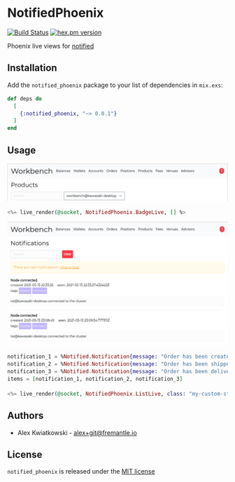 # NotifiedPhoenix
[![Build Status](https://github.com/fremantle-industries/notified_phoenix/workflows/test/badge.svg?branch=main)](https://github.com/fremantle-industries/notified_phoenix/actions?query=workflow%3Atest)
[![hex.pm version](https://img.shields.io/hexpm/v/notified_phoenix.svg?style=flat)](https://hex.pm/packages/notified_phoenix)

Phoenix live views for [notified](https://github.com/fremantle-industries/notified)

## Installation

Add the `notified_phoenix` package to your list of dependencies in `mix.exs`:

```elixir
def deps do
  [
    {:notified_phoenix, "~> 0.0.1"}
  ]
end
```

## Usage

![badge](./docs/badge.png)

```elixir
<%= live_render(@socket, NotifiedPhoenix.BadgeLive, [] %>
```

![list](./docs/list.png)

```elixir
notification_1 = %Notified.Notification{message: "Order has been created", seen_at: DateTime.utc_now(), seen: true}
notification_2 = %Notified.Notification{message: "Order has been shipped", seen_at: DateTime.utc_now(), seen: true}
notification_3 = %Notified.Notification{message: "Order has been delivered", seen_at: nil, seen: false}
items = [notification_1, notification_2, notification_3]

<%= live_render(@socket, NotifiedPhoenix.ListLive, class: "my-custom-style" %>
```

## Authors

- Alex Kwiatkowski - alex+git@fremantle.io

## License

`notified_phoenix` is released under the [MIT license](./LICENSE)
